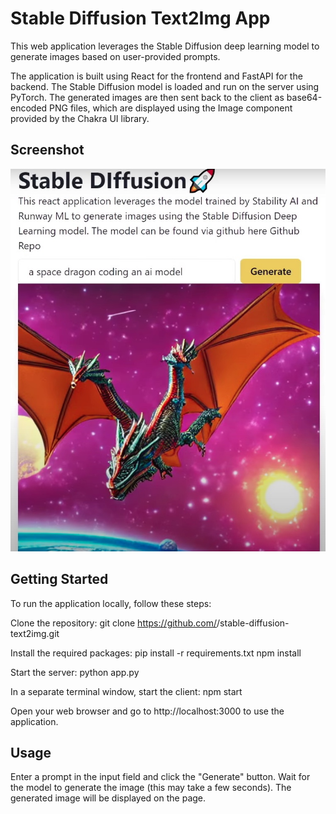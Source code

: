 # Stable Diffusion Text2Img App
This web application leverages the Stable Diffusion deep learning model to generate images based on user-provided prompts.

The application is built using React for the frontend and FastAPI for the backend. The Stable Diffusion model is loaded and run on the server using PyTorch. The generated images are then sent back to the client as base64-encoded PNG files, which are displayed using the Image component provided by the Chakra UI library.

## Screenshot
![Keynote](https://github.com/Marckwin/text2imgreact/blob/main/dragon.jpg)

## Getting Started
To run the application locally, follow these steps:

Clone the repository:
git clone https://github.com/<username>/stable-diffusion-text2img.git

Install the required packages:
pip install -r requirements.txt
npm install

Start the server:
python app.py

In a separate terminal window, start the client:
npm start

Open your web browser and go to http://localhost:3000 to use the application.

## Usage
Enter a prompt in the input field and click the "Generate" button.
Wait for the model to generate the image (this may take a few seconds).
The generated image will be displayed on the page.




